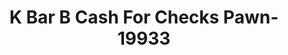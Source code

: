 ---
f_zip-code: 74008
f_state-code: OK
title: K Bar B Cash For Checks Pawn-19933
f_phone: 918-366-6000
f_city-only: Bixby
f_address: 15210 S Memorial Dr Bixby
f_location-unique-id: '19933'
slug: k-bar-b-cash-for-checks-pawn-19933
updated-on: '2024-05-30T13:46:58.046Z'
created-on: '2024-05-30T13:36:59.803Z'
published-on: '2024-05-30T13:54:32.469Z'
f_city-state: cms/city/bixby-ok.md
f_company: cms/company/k-bar-b-cash-for-checks-pawn.md
f_state: cms/state/oklahoma.md
layout: '[payday-loan].html'
tags: payday-loan
---